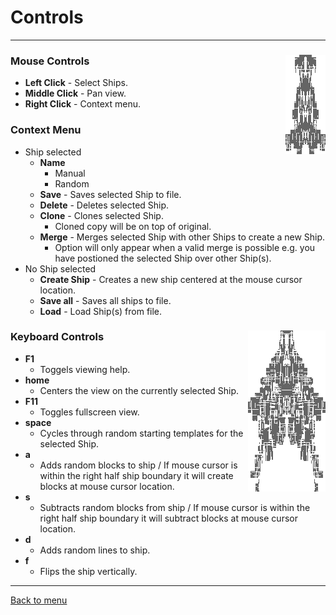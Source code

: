 # Controls
* * *

### Mouse Controls <img align="right" src="../images/4d836667-42d9-4050-b4a8-ea3545013d31.png">
* **Left Click** - Select Ships.
* **Middle Click** - Pan view.
* **Right Click** - Context menu.

### Context Menu
* Ship selected
    * **Name**
        * Manual
        * Random
    * **Save** - Saves selected Ship to file.
    * **Delete** - Deletes selected Ship.
    * **Clone** - Clones selected Ship.
        * Cloned copy will be on top of original.
    * **Merge** - Merges selected Ship with other Ships to create a new Ship.
        * Option will only appear when a valid merge is possible e.g. you have postioned the selected Ship over other Ship(s).
* No Ship selected
    * **Create Ship** - Creates a new ship centered at the mouse cursor location.
    * **Save all** - Saves all ships to file.
    * **Load** - Load Ship(s) from file.
    
    
### Keyboard Controls <img align="right" src="../images/5aada360-6012-4e3d-95f0-cf0f8be70229.png">
* **F1** 
    * Toggels viewing help.
* **home** 
    * Centers the view on the currently selected Ship.
* **F11** 
    * Toggles fullscreen view.
* **space** 
    * Cycles through random starting templates for the selected Ship.
* **a** 
    * Adds random blocks to ship / If mouse cursor is within the right half ship boundary it will create blocks at mouse cursor location.
* **s** 
    * Subtracts random blocks from ship / If mouse cursor is within the right half ship boundary it will subtract blocks at mouse cursor location.
* **d** 
    * Adds random lines to ship.
* **f** 
    * Flips the ship vertically.

* * *
[Back to menu](../README.md)
